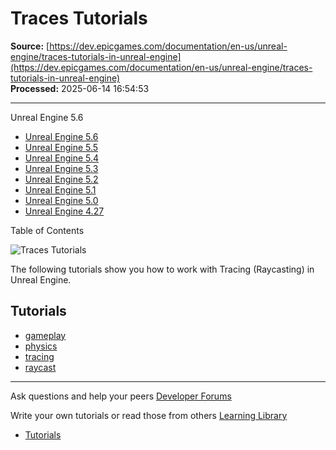 # Traces Tutorials

**Source:** [https://dev.epicgames.com/documentation/en-us/unreal-engine/traces-tutorials-in-unreal-engine](https://dev.epicgames.com/documentation/en-us/unreal-engine/traces-tutorials-in-unreal-engine)  
**Processed:** 2025-06-14 16:54:53

---

Unreal Engine 5.6

-   [Unreal Engine 5.6](/documentation/en-us/unreal-engine/traces-tutorials-in-unreal-engine?application_version=5.6)
-   [Unreal Engine 5.5](/documentation/en-us/unreal-engine/traces-tutorials-in-unreal-engine?application_version=5.5)
-   [Unreal Engine 5.4](/documentation/en-us/unreal-engine/traces-tutorials-in-unreal-engine?application_version=5.4)
-   [Unreal Engine 5.3](/documentation/en-us/unreal-engine/traces-tutorials-in-unreal-engine?application_version=5.3)
-   [Unreal Engine 5.2](/documentation/en-us/unreal-engine/traces-tutorials-in-unreal-engine?application_version=5.2)
-   [Unreal Engine 5.1](/documentation/en-us/unreal-engine/traces-tutorials-in-unreal-engine?application_version=5.1)
-   [Unreal Engine 5.0](/documentation/en-us/unreal-engine/traces-tutorials-in-unreal-engine?application_version=5.0)
-   [Unreal Engine 4.27](/documentation/en-us/unreal-engine/traces-tutorials-in-unreal-engine?application_version=4.27)

Table of Contents

![Traces Tutorials](https://dev.epicgames.com/community/api/documentation/image/9c980983-4924-40b2-92f8-a4ab804b0b3b?resizing_type=fill&width=1920&height=335)

The following tutorials show you how to work with Tracing (Raycasting) in Unreal Engine.

## Tutorials

-   [gameplay](https://documentation-assets-ssr/community/search?query=gameplay)
-   [physics](https://documentation-assets-ssr/community/search?query=physics)
-   [tracing](https://documentation-assets-ssr/community/search?query=tracing)
-   [raycast](https://documentation-assets-ssr/community/search?query=raycast)

---

Ask questions and help your peers [Developer Forums](https://forums.unrealengine.com/categories?tag=unreal-engine)

Write your own tutorials or read those from others [Learning Library](https://documentation-assets-ssr/community/unreal-engine/learning)

-   [Tutorials](/documentation/en-us/unreal-engine/traces-tutorials-in-unreal-engine#tutorials)